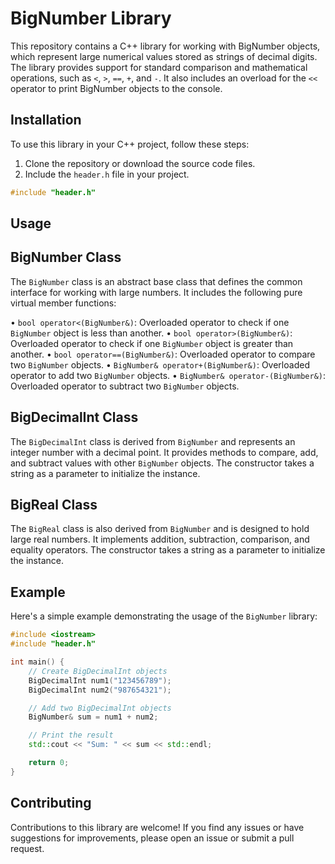 # BigNumber Library

This repository contains a C++ library for working with BigNumber objects, which represent large numerical values stored as strings of decimal digits. The library provides support for standard comparison and mathematical operations, such as `<`, `>`, `==`, `+`, and `-`. It also includes an overload for the `<<` operator to print BigNumber objects to the console.

## Installation

To use this library in your C++ project, follow these steps:

1. Clone the repository or download the source code files.
2. Include the `header.h` file in your project.

```cpp
#include "header.h"
```
## Usage
## BigNumber Class

The `BigNumber` class is an abstract base class that defines the common interface for working with large numbers. It includes the following pure virtual member functions:

• `bool operator<(BigNumber&)`: Overloaded operator to check if one `BigNumber` object is less than another.
• `bool operator>(BigNumber&)`: Overloaded operator to check if one `BigNumber` object is greater than another.
• `bool operator==(BigNumber&)`: Overloaded operator to compare two `BigNumber` objects.
• `BigNumber& operator+(BigNumber&)`: Overloaded operator to add two `BigNumber` objects.
• `BigNumber& operator-(BigNumber&)`: Overloaded operator to subtract two `BigNumber` objects.

## BigDecimalInt Class

The `BigDecimalInt` class is derived from `BigNumber` and represents an integer number with a decimal point. It provides methods to compare, add, and subtract values with other `BigNumber` objects. The constructor takes a string as a parameter to initialize the instance.

## BigReal Class

The `BigReal` class is also derived from `BigNumber` and is designed to hold large real numbers. It implements addition, subtraction, comparison, and equality operators. The constructor takes a string as a parameter to initialize the instance.

## Example

Here's a simple example demonstrating the usage of the `BigNumber` library:
```cpp
#include <iostream>
#include "header.h"

int main() {
    // Create BigDecimalInt objects
    BigDecimalInt num1("123456789");
    BigDecimalInt num2("987654321");

    // Add two BigDecimalInt objects
    BigNumber& sum = num1 + num2;

    // Print the result
    std::cout << "Sum: " << sum << std::endl;

    return 0;
}
```
## Contributing

Contributions to this library are welcome! If you find any issues or have suggestions for improvements, please open an issue or submit a pull request.